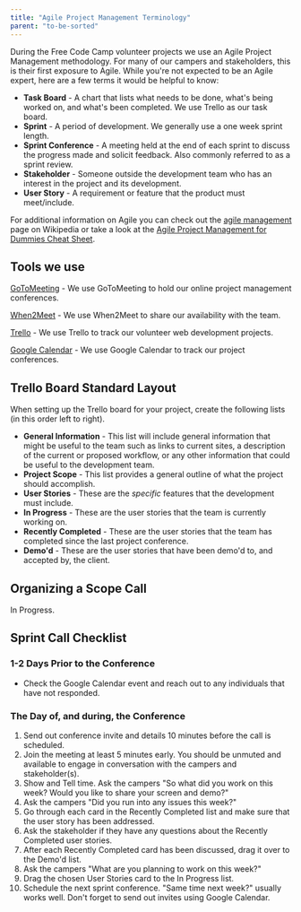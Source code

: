 ```yaml
---
title: "Agile Project Management Terminology"
parent: "to-be-sorted"
---
```


During the Free Code Camp volunteer projects we use an Agile Project Management methodology. For many of our campers and stakeholders, this is their first exposure to Agile. While you're not expected to be an Agile expert, here are a few terms it would be helpful to know:

*   **Task Board** - A chart that lists what needs to be done, what's being worked on, and what's been completed. We use Trello as our task board.
*   **Sprint** - A period of development. We generally use a one week sprint length.
*   **Sprint Conference** - A meeting held at the end of each sprint to discuss the progress made and solicit feedback. Also commonly referred to as a sprint review.
*   **Stakeholder** - Someone outside the development team who has an interest in the project and its development.
*   **User Story** - A requirement or feature that the product must meet/include.

For additional information on Agile you can check out the [agile management](https://en.wikipedia.org/wiki/Agile_management) page on Wikipedia or take a look at the [Agile Project Management for Dummies Cheat Sheet](http://www.dummies.com/how-to/content/agile-project-management-for-dummies-cheat-sheet.html).

## Tools we use

[GoToMeeting](http://www.gotomeeting.com) - We use GoToMeeting to hold our online project management conferences.

[When2Meet](http://www.when2meet.com) - We use When2Meet to share our availability with the team.

[Trello](http://www.trello.com) - We use Trello to track our volunteer web development projects.

[Google Calendar](https://www.google.com/calendar) - We use Google Calendar to track our project conferences.

## Trello Board Standard Layout

When setting up the Trello board for your project, create the following lists (in this order left to right).

*   **General Information** - This list will include general information that might be useful to the team such as links to current sites, a description of the current or proposed workflow, or any other information that could be useful to the development team.
*   **Project Scope** - This list provides a general outline of what the project should accomplish.
*   **User Stories** - These are the _specific_ features that the development must include.
*   **In Progress** - These are the user stories that the team is currently working on.
*   **Recently Completed** - These are the user stories that the team has completed since the last project conference.
*   **Demo'd** - These are the user stories that have been demo'd to, and accepted by, the client.

## Organizing a Scope Call

In Progress.

## Sprint Call Checklist

### 1-2 Days Prior to the Conference

*   Check the Google Calendar event and reach out to any individuals that have not responded.

### The Day of, and during, the Conference

1.  Send out conference invite and details 10 minutes before the call is scheduled.
2.  Join the meeting at least 5 minutes early. You should be unmuted and available to engage in conversation with the campers and stakeholder(s).
3.  Show and Tell time. Ask the campers "So what did you work on this week? Would you like to share your screen and demo?"
4.  Ask the campers "Did you run into any issues this week?"
5.  Go through each card in the Recently Completed list and make sure that the user story has been addressed.
6.  Ask the stakeholder if they have any questions about the Recently Completed user stories.
7.  After each Recently Completed card has been discussed, drag it over to the Demo'd list.
8.  Ask the campers "What are you planning to work on this week?"
9.  Drag the chosen User Stories card to the In Progress list.
10.  Schedule the next sprint conference. "Same time next week?" usually works well. Don't forget to send out invites using Google Calendar.
